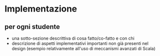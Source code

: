 # Implementazione

## per ogni studente
- una sotto-sezione descrittiva di cosa fatto/co-fatto e con chi
- descrizione di aspetti implementativi importanti non già presenti nel design (esempio relativamente all'uso di meccanismi avanzati di Scala)